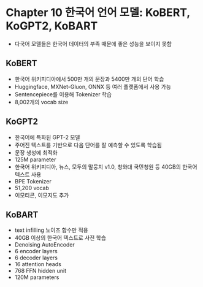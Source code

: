 # Chapter 10 한국어 언어 모델: KoBERT, KoGPT2, KoBART

- 다국어 모델들은 한국어 데이터의 부족 때문에 좋은 성능을 보이지 못함

## KoBERT

- 한국어 위키피디아에서 500만 개의 문장과 5400만 개의 단어 학습
- Huggingface, MXNet-Gluon, ONNX 등 여러 플랫폼에서 사용 가능
- Sentencepiece를 이용해 Tokenizer 학습
- 8,002개의 vocab size

## KoGPT2

- 한국어에 특화된 GPT-2 모델
- 주어진 텍스트를 기반으로 다음 단어를 잘 예측할 수 있도록 학습됨
- 문장 생성에 최적화
- 125M parameter
- 한국어 위키피디아, 뉴스, 모두의 말뭉치 v1.0, 청와대 국민청원 등 40GB의 한국어 텍스트 사용
- BPE Tokenizer
- 51,200 vocab
- 이모티콘, 이모지도 추가

## KoBART

- text infilling 노이즈 함수만 적용
- 40GB 이상의 한국어 텍스트로 사전 학습
- Denoising AutoEncoder
- 6 encoder layers
- 6 decoder layers
- 16 attention heads
- 768 FFN hidden unit
- 120M parameters